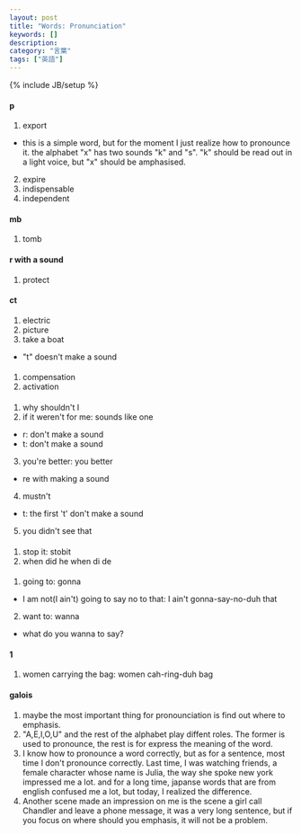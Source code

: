 ```yaml
---
layout: post
title: "Words: Pronunciation"
keywords: []
description: 
category: "言葉"
tags: ["英語"]
---
```

{% include JB/setup %}


#### p
1. export
- this is a simple word, but for the moment I just realize how to pronounce it.
the alphabet "x" has two sounds "k" and "s". "k" should be read out in a light
voice, but "x" should be amphasised.
2. expire
2. indispensable
3. independent

#### mb
1. tomb

#### r with a sound
1. protect


#### ct
1. electric
2. picture
3. take a boat 
- "t" doesn't make a sound



####
1. compensation
2. activation 


####
1. why shouldn't I
2. if it weren't for me: sounds like one 
- r: don't make a sound
- t: don't make a sound
3. you're better: you better
- re with making a sound
4. mustn't 
- t: the first 't' don't make a sound
5. you didn't see that


####
1. stop it: stobit
2. when did he   when di de

####
1. going to:  gonna
- I am not(I ain't) going to say no to that: I ain't gonna-say-no-duh that
2. want to:  wanna
- what do you wanna to say?

#### 1
1. women carrying the bag: women cah-ring-duh bag



#### galois
1. maybe the most important thing for pronounciation is find out where to
   emphasis.
2. "A,E,I,O,U" and the rest of the alphabet play diffent roles. The former is
   used to pronounce, the rest is for express the meaning of the word.
3. I know how to pronounce a word correctly, but as for a sentence, most time I
   don't pronounce correctly.  Last time, I was watching friends, a female
   character whose name is Julia, the way she spoke new york impressed me a lot.
   and for a long time, japanse words that are from english confused me a lot,
   but today, I realized the difference. 
4. Another scene made an impression on me is the scene a girl call Chandler and
   leave a phone message, it was a very long sentence, but if you focus on where
   should you emphasis, it will not be a problem.

